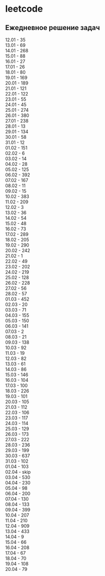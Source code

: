 # leetcode

## Ежедневное решение задач

12.01 - 35  
13.01 - 69  
14.01 - 268  
15.01 - 88  
16.01 - 27  
17.01 - 26  
18.01 - 80  
19.01 - 169  
20.01 - 189  
21.01 - 121  
22.01 - 122  
23.01 - 55  
24.01 - 45  
25.01 - 274  
26.01 - 380  
27.01 - 238  
28.01 - 13  
29.01 - 134  
30.01 - 58  
31.01 - 12  
01.02 - 151  
02.02 - 6  
03.02 - 14  
04.02 - 28  
05.02 - 125  
06.02 - 392  
07.02 - 167  
08.02 - 11  
09.02 - 15  
10.02 - 383  
11.02 - 209  
12.02 - 3  
13.02 - 36  
14.02 - 54  
15.02 - 48  
16.02 - 73  
17.02 - 289  
18.02 - 205  
19.02 - 290  
20.02 - 242  
21.02 - 1  
22.02 - 49  
23.02 - 202  
24.02 - 219  
25.02 - 128  
26.02 - 228  
27.02 - 56  
28.02 - 57  
01.03 - 452  
02.03 - 20  
03.03 - 71  
04.03 - 155  
05.03 - 150  
06.03 - 141  
07.03 - 2  
08.03 - 21  
09.03 - 138  
10.03 - 92  
11.03 - 19  
12.03 - 82  
13.03 - 61  
14.03 - 86  
15.03 - 146  
16.03 - 104  
17.03 - 100  
18.03 - 226  
19.03 - 101  
20.03 - 105  
21.03 - 112  
22.03 - 106  
23.03 - 117  
24.03 - 114  
25.03 - 129  
26.03 - 173  
27.03 - 222  
28.03 - 236  
29.03 - 199  
30.03 - 637  
31.03 - 102  
01.04 - 103  
02.04 - skip  
03.04 - 530  
04.04 - 230  
05.04 - 98  
06.04 - 200  
07.04 - 130  
08.04 - 133  
09.04 - 399  
10.04 - 207  
11.04 - 210  
12.04 - 909  
13.04 - 433  
14.04 - 9  
15.04 - 66  
16.04 - 208  
17.04 - 67  
18.04 - 70  
19.04 - 108  
20.04 - 79